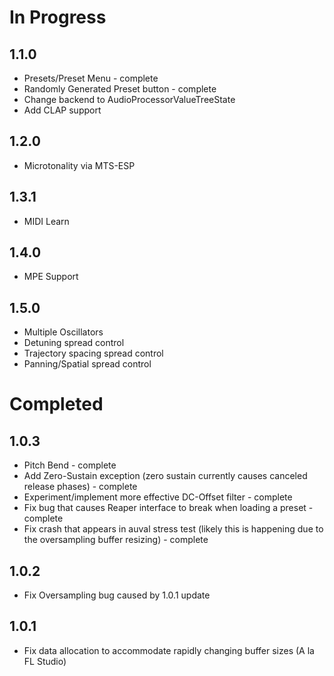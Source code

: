# In Progress

## 1.1.0
* Presets/Preset Menu - complete
* Randomly Generated Preset button - complete
* Change backend to AudioProcessorValueTreeState
* Add CLAP support

## 1.2.0
* Microtonality via MTS-ESP

## 1.3.1
* MIDI Learn

## 1.4.0
* MPE Support

## 1.5.0
* Multiple Oscillators
* Detuning spread control
* Trajectory spacing spread control
* Panning/Spatial spread control

# Completed

## 1.0.3
* Pitch Bend - complete
* Add Zero-Sustain exception (zero sustain currently causes canceled release phases) - complete
* Experiment/implement more effective DC-Offset filter - complete
* Fix bug that causes Reaper interface to break when loading a preset - complete
* Fix crash that appears in auval stress test (likely this is happening due to the oversampling buffer resizing) - complete

## 1.0.2
* Fix Oversampling bug caused by 1.0.1 update

## 1.0.1
* Fix data allocation to accommodate rapidly changing buffer sizes (A la FL Studio)